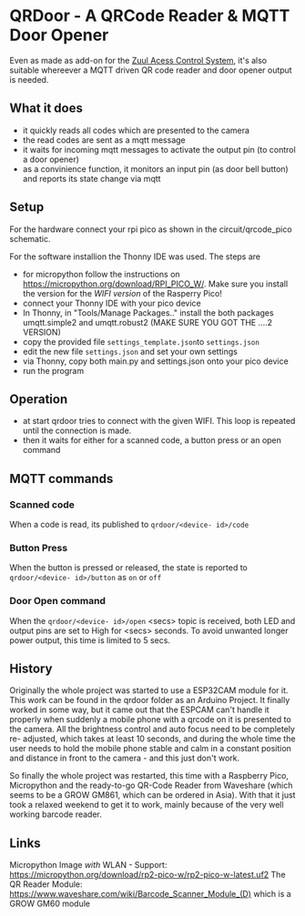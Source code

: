 # QRDoor - A QRCode Reader & MQTT Door Opener

Even as made as add-on for the [Zuul Acess Control System](https://github.com/stko/zuul-ac), it's also suitable whereever a MQTT driven QR code reader and door opener output is needed.

## What it does
* it quickly reads all codes which are presented to the camera
* the read codes are sent as a mqtt message
* it waits for incoming mqtt messages to activate the output pin (to control a door opener)
* as a convinience function, it monitors an input pin (as door bell button) and reports its state change via mqtt

## Setup
For the hardware connect your rpi pico as shown in the circuit/qrcode_pico schematic.

For the software installion the Thonny IDE was used. The steps are
* for micropython follow the instructions on https://micropython.org/download/RPI_PICO_W/. Make sure you install the version for the *WIFI version* of the Rasperry Pico!
* connect your Thonny IDE with your pico device
* In Thonny, in "Tools/Manage Packages.." install the both packages umqtt.simple2 and umqtt.robust2 (MAKE SURE YOU GOT THE ....2 VERSION)
* copy the provided file `settings_template.json`to `settings.json`
* edit the new file `settings.json` and set your own settings
* via Thonny, copy both main.py and settings.json onto your pico device
* run the program

## Operation
* at start qrdoor tries to connect with the given WIFI. This loop is repeated until the connection is made.
* then it waits for either for a scanned code, a button press or an open command

## MQTT commands
### Scanned code
When a code is read, its published to `qrdoor/<device- id>/code`
  
### Button Press
When the button is pressed or released, the state is reported to `qrdoor/<device- id>/button` as `on` or `off`

### Door Open command
When the `qrdoor/<device- id>/open` \<secs\> topic is received, both LED and output pins are set to High for \<secs\> seconds. To avoid unwanted longer power output, this time is limited to 5 secs.



## History
Originally the whole project was started to use a ESP32CAM module for it. This work can be found in the qrdoor folder as an Arduino Project. It finally worked in some way, but it came out that the ESPCAM can't handle it properly when suddenly a mobile phone with a qrcode on it is presented to the camera. All the brightness control and auto focus need to be completely re- adjusted, which takes at least 10 seconds, and during the whole time the user needs to hold the mobile phone stable and calm in a constant position and distance in front to the camera - and this just don't work.

So finally the whole project was restarted, this time with a Raspberry Pico, Micropython and the ready-to-go QR-Code Reader from Waveshare (which seems to be a GROW GM861, which can be ordered in Asia). With that it just took a relaxed weekend to get it to work, mainly because of the very well working barcode reader.


## Links

Micropython Image *with* WLAN - Support:  https://micropython.org/download/rp2-pico-w/rp2-pico-w-latest.uf2
The QR Reader Module: https://www.waveshare.com/wiki/Barcode_Scanner_Module_(D)
which is a GROW GM60 module